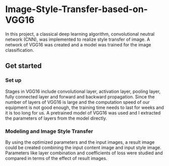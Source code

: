 # Image-Style-Transfer-based-on-VGG16

In this project, a classical deep learning algorithm, convolutional neutral network (CNN), was implemented to realize style transfer of image. A network of VGG16 was created and a model was trained for the image classification. 

## Get started
### Set up
Stages in VGG16 include convolutional layer, activation layer, pooling layer, fully connected layer and forward and backward propagation. Since the number of layers of VGG16 is large and the computation speed of our equipment is not good enough, the training time needs to last for weeks and it is too long for us. A pretrained model of VGG16 was used and I extracted the parameters of layers from the model directly. 

### Modeling and Image Style Transfer
By using the optimized parameters and the input images, a result image could be created combining the input content image and input style image. Parameters like layer combination and coefficients of loss were studied and compared in terms of the effect of result images.


